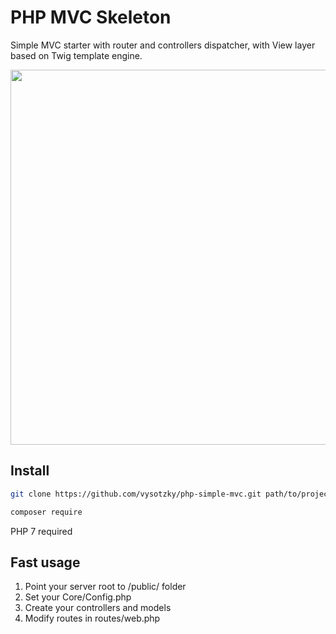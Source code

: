 # PHP MVC Skeleton
<p>Simple MVC starter with router and controllers dispatcher, with View layer based on Twig template engine.</p>
<p align="center">
<img src="https://user-images.githubusercontent.com/22153965/76825451-4f792800-681a-11ea-9282-4706c90b876d.png" width="600">
</p>

## Install
```bash
git clone https://github.com/vysotzky/php-simple-mvc.git path/to/project
```
```bash
composer require
```
PHP 7 required
## Fast usage
1. Point your server root to /public/ folder 
2. Set your Core/Config.php
3. Create your controllers and models
4. Modify routes in routes/web.php
